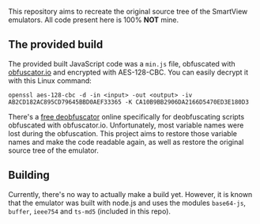 This repository aims to recreate the original source tree of the SmartView emulators. All code present here is 100% **NOT** mine.

## The provided build
The provided built JavaScript code was a `min.js` file, obfuscated with [obfuscator.io](https://obfuscator.io) and encrypted with AES-128-CBC. You can easily decrypt it with this Linux command:
```
openssl aes-128-cbc -d -in <input> -out <output> -iv AB2CD182AC895CD79645BBD0AEF33365 -K CA10B9BB2906DA2166D5470ED3E180D3
```
There's a [free deobfuscator](https://obf-io.deobfuscate.io/) online specifically for deobfuscating scripts obfuscated with obfuscator.io.
Unfortunately, most variable names were lost during the obfuscation. This project aims to restore those variable names and make the code readable again, as well as restore the original source tree of the emulator.

## Building
Currently, there's no way to actually make a build yet. However, it is known that the emulator was built with node.js and uses the modules `base64-js`, `buffer`, `ieee754` and `ts-md5` (included in this repo).
